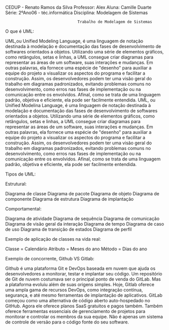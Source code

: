 
CEDUP - Renato Ramos da Silva
Professor: Alex
Aluna: Camille Duarte
Série: 2ºAno06 - téc.informática
Disciplina: Modelagem de Sistemas

                                    Trabalho de Modelagem de Sistemas

O que é UML:

UML,ou Unified Modeling Language, é uma linguagem de notação destinada à modelação e documentação das fases de desenvolvimento de softwares orientados a objetos.
Utilizando uma série de elementos gráficos, como retângulos, setas e linhas, a UML consegue criar diagramas para representar as áreas de um software, suas interações e mudanças.
Em outras palavras, ela fornece uma espécie de "desenho" para auxiliar a equipe do projeto a visualizar os aspectos do programa e facilitar a construção.
Assim, os desenvolvedores podem ter uma visão geral do trabalho em diagramas padronizados, evitando problemas comuns no desenvolvimento, como erros nas fases de implementação
ou na comunicação entre os envolvidos. Afinal, como se trata de uma linguagem padrão, objetiva e eficiente, ela pode ser facilmente entendida.
UML, ou Unified Modelina Language, é uma linguagem de notação destinada à modelação e documentação das fases de desenvolvimento de softwares orientados a objetos.
Utilizando uma série de elementos gráficos, como retângulos, setas e linhas, a UML consegue criar diagramas para representar as áreas de um software, suas interações e mudanças. Em outras palavras, ela fornece uma espécie de "desenho" para auxiliar a equipe do projeto a visualizar os aspectos do programa e facilitar a construção.
Assim, os desenvolvedores podem ter uma visão geral do trabalho em diagramas padronizados, evitando problemas comuns no desenvolvimento, como erros nas fases de implementação ou na comunicação entre os envolvidos. Afinal, como se trata de uma linguagem padrão, objetiva e eficiente, ela pode ser facilmente entendida.


Tipos de UML:

Estrutural:

Diagrama de classe
Diagrama de pacote
Diagrama de objeto
Diagrama de componente
Diagrama de estrutura
Diagrama de implantação

Comportamental:

Diagrama de atividade
Diagrama de sequência
Diagrama de comunicação
Diagrama de visão geral da interação
Diagrama de tempo
Diagrama de caso de uso
Diagrama de transição de estados
Diagrama de perfil


Exemplo de aplicação de classes na vida real:

Classe = Calendário
Atributo = Meses do ano
Método = Dias do ano

Exemplo de concorrente, Github VS Gitlab:

Github é uma plataforma Git e DevOps baseada em nuvem que ajuda os desenvolvedores a monitorar, testar e implantar seu código.
Um repositório de Git de nuvem costumava ser o principal ponto de venda do GitLab. Mas a plataforma evoluiu além de suas origens
simples. Hoje, Gitlab oferece uma ampla gama de recursos DevOps, como integração contínua, segurança, e até mesmo ferramentas de
implantação de aplicativos. GitLab começou como uma alternativa de código aberto auto-hospedado no GitHub. Agora ele oferece planos
SaaS gratuitos e pagos também. Também oferece ferramentas essenciais de gerenciamento de projetos para monitorar e controlar os
membros da sua equipe. Não é apenas um sistema de controle de versão para o código fonte do seu software.
